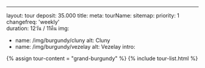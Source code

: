---
layout: tour
deposit: 35.000
title: 
meta:
tourName: 
sitemap:
     priority: 1
     changefreq: 'weekly'    
duration: 12วัน / 11คืน
img: 
  - name: /img/burgundy/cluny
    alt: Cluny
  - name: /img/burgundy/vezelay
    alt: Vezelay
intro: 


{% assign tour-content = "grand-burgundy" %}
{% include tour-list.html %}